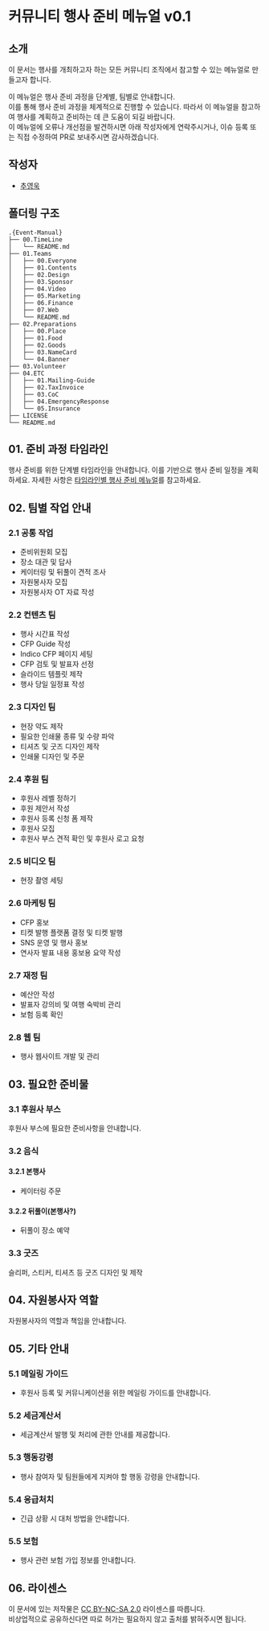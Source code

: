 # 커뮤니티 행사 준비 메뉴얼 v0.1

## 소개

이 문서는 행사를 개최하고자 하는 모든 커뮤니티 조직에서 참고할 수 있는 메뉴얼로 만들고자 합니다.

이 메뉴얼은 행사 준비 과정을 단계별, 팀별로 안내합니다.  
이를 통해 행사 준비 과정을 체계적으로 진행할 수 있습니다. 따라서 이 메뉴얼을 참고하여 행사를 계획하고 준비하는 데 큰 도움이 되길 바랍니다.  
이 메뉴얼에 오류나 개선점을 발견하시면 아래 작성자에게 연락주시거나, 이슈 등록 또는 직접 수정하여 PR로 보내주시면 감사하겠습니다.

## 작성자

- [추영욱](choo121600@gmail.com)

## 폴더링 구조

```
.{Event-Manual}
├── 00.TimeLine
│   └── README.md
├── 01.Teams
│   ├── 00.Everyone
│   ├── 01.Contents
│   ├── 02.Design
│   ├── 03.Sponsor
│   ├── 04.Video
│   ├── 05.Marketing
│   ├── 06.Finance
│   ├── 07.Web
│   └── README.md
├── 02.Preparations
│   ├── 00.Place
│   ├── 01.Food
│   ├── 02.Goods
│   ├── 03.NameCard
│   └── 04.Banner
├── 03.Volunteer
├── 04.ETC
│   ├── 01.Mailing-Guide
│   ├── 02.TaxInvoice
│   ├── 03.CoC
│   ├── 04.EmergencyResponse
│   └── 05.Insurance
├── LICENSE
└── README.md
```

## 01. 준비 과정 타임라인

행사 준비를 위한 단계별 타임라인을 안내합니다. 이를 기반으로 행사 준비 일정을 계획하세요. 자세한 사항은 [타임라인별 행사 준비 메뉴얼](./00.TimeLine/README.md)를 참고하세요.

## 02. 팀별 작업 안내

### 2.1 공통 작업

- 준비위원회 모집
- 장소 대관 및 답사
- 케이터링 및 뒤풀이 견적 조사
- 자원봉사자 모집
- 자원봉사자 OT 자료 작성

### 2.2 컨텐츠 팀

- 행사 시간표 작성
- CFP Guide 작성
- Indico CFP 페이지 세팅
- CFP 검토 및 발표자 선정
- 슬라이드 템플릿 제작
- 행사 당일 일정표 작성

### 2.3 디자인 팀

- 현장 약도 제작
- 필요한 인쇄물 종류 및 수량 파악
- 티셔츠 및 굿즈 디자인 제작
- 인쇄물 디자인 및 주문

### 2.4 후원 팀

- 후원사 레벨 정하기
- 후원 제안서 작성
- 후원사 등록 신청 폼 제작
- 후원사 모집
- 후원사 부스 견적 확인 및 후원사 로고 요청

### 2.5 비디오 팀

- 현장 촬영 세팅

### 2.6 마케팅 팀

- CFP 홍보
- 티켓 발행 플랫폼 결정 및 티켓 발행
- SNS 운영 및 행사 홍보
- 연사자 발표 내용 홍보용 요약 작성

### 2.7 재정 팀

- 예산안 작성
- 발표자 강의비 및 여행 숙박비 관리
- 보험 등록 확인

### 2.8 웹 팀

- 행사 웹사이트 개발 및 관리

## 03. 필요한 준비물

### 3.1 후원사 부스

후원사 부스에 필요한 준비사항을 안내합니다.

### 3.2 음식

#### 3.2.1 본행사

- 케이터링 주문

#### 3.2.2 뒤풀이(본행사?)

- 뒤풀이 장소 예약

### 3.3 굿즈

슬리퍼, 스티커, 티셔츠 등 굿즈 디자인 및 제작

## 04. 자원봉사자 역할

자원봉사자의 역할과 책임을 안내합니다.

## 05. 기타 안내

### 5.1 메일링 가이드

- 후원사 등록 및 커뮤니케이션을 위한 메일링 가이드를 안내합니다.

### 5.2 세금계산서

- 세금계산서 발행 및 처리에 관한 안내를 제공합니다.

### 5.3 행동강령

- 행사 참여자 및 팀원들에게 지켜야 할 행동 강령을 안내합니다.

### 5.4 응급처치

- 긴급 상황 시 대처 방법을 안내합니다.

### 5.5 보험

- 행사 관련 보험 가입 정보를 안내합니다.

## 06. 라이센스

이 문서에 있는 저작물은 [CC BY-NC-SA 2.0](https://creativecommons.org/licenses/by-nc-sa/2.0/legalcode) 라이센스를 따릅니다.  
비상업적으로 공유하신다면 따로 허가는 필요하지 않고 출처를 밝혀주시면 됩니다.
